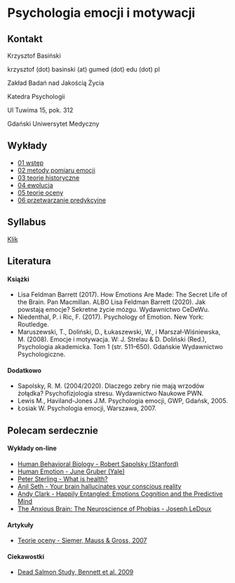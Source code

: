 # Psychologia emocji i motywacji



## Kontakt

Krzysztof Basiński

krzysztof (dot) basinski (at) gumed (dot) edu (dot) pl

Zakład Badań nad Jakością Życia

Katedra Psychologii

Ul Tuwima 15, pok. 312

Gdański Uniwersytet Medyczny


## Wykłady

- [01 wstęp](01_wstep.html)
- [02 metody pomiaru emocji](02_metody.html)
- [03 teorie historyczne](03_historia.html)
- [04 ewolucja](04_ewolucja.html)
- [05 teorie oceny](05_ocena.html)
- [06 przetwarzanie predykcyjne](06_pp.html)

<!--
- [07 mózg a emocje](07_neuro.html)
- [08 ekspresja](08_ekspresja.html)
- [09 emocje a procesy poznawcze 1](09_poznanie.html)
- [10 emocje a procesy poznawcze 2](10_poznanie2.html)
- [11 lęk i strach](11_strach.html)
- [12 stres - R.Sapolsky](https://www.youtube.com/watch?v=D9H9qTdserM) 

-->

## Syllabus

[Klik](syllabus.pdf)

## Literatura

#### Książki

- Lisa Feldman Barrett (2017). How Emotions Are Made: The Secret Life of the Brain. Pan Macmillan. ALBO Lisa Feldman Barrett (2020). Jak powstają emocje? Sekretne życie mózgu. Wydawnictwo CeDeWu.
- Niedenthal, P. i Ric, F.  (2017). Psychology of Emotion. New York: Routledge.
- Maruszewski, T., Doliński, D., Łukaszewski, W., i Marszał-Wiśniewska, M. (2008). Emocje i motywacja. W: J. Strelau & D. Doliński (Red.), Psychologia akademicka. Tom 1 (str. 511–650). Gdańskie Wydawnictwo Psychologiczne.

#### Dodatkowo

- Sapolsky, R. M. (2004/2020). Dlaczego zebry nie mają wrzodów żołądka? Psychofizjologia stresu. Wydawnictwo Naukowe PWN.
- Lewis M., Haviland-Jones J.M. Psychologia emocji, GWP, Gdańsk, 2005.
- Łosiak W. Psychologia emocji, Warszawa, 2007.


## Polecam serdecznie

#### Wykłady on-line

- [Human Behavioral Biology - Robert Sapolsky (Stanford)](https://www.youtube.com/playlist?list=PLpXaCv0b7h12LpVunZ361VfCBQSwi_2e8)
- [Human Emotion - June Gruber (Yale)](https://www.youtube.com/playlist?list=PLh9mgdi4rNewieO9Dsj-OhNBC9bF4FoRp)
- [Peter Sterling - What is health?](https://www.youtube.com/watch?v=cGZ53ecu8Jk&t=2182s)
- [Anil Seth - Your brain hallucinates your conscious reality](https://www.youtube.com/watch?v=lyu7v7nWzfo)
- [Andy Clark - Happily Entangled: Emotions Cognition and the Predictive Mind](https://www.youtube.com/watch?v=OS3RM3F8YmE)
- [The Anxious Brain: The Neuroscience of Phobias - Joseph LeDoux](https://www.youtube.com/watch?v=Ht6g0ky-8EY)

#### Artykuły

- [Teorie oceny - Siemer, Mauss & Gross, 2007](http://citeseerx.ist.psu.edu/viewdoc/download?doi=10.1.1.688.3225&rep=rep1&type=pdf)

#### Ciekawostki

- [Dead Salmon Study, Bennett et al. 2009](http://prefrontal.org/files/posters/Bennett-Salmon-2009.jpg)